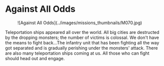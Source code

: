 # Against All Odds

<figure markdown>
![Against All Odds](../images/missions_thumbnails/M070.jpg)
</figure>

Teleportation ships appeared all over the world. All big cities are destructed by the dropping monsters; the number of victims is colossal.
We don't have the means to fight back...The infantry unit that has been fighting all the way got separated and is gradually perishing under the monsters' attack.
There are also many teleportation ships coming at us. All those who can fight should head out and engage.
